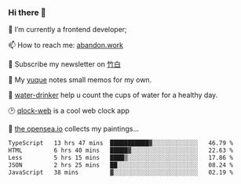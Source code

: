### Hi there 👋

<!--
**Alfxjx/Alfxjx** is a ✨ _special_ ✨ repository because its `README.md` (this file) appears on your GitHub profile.

Here are some ideas to get you started:

- 🔭 I’m currently working on ...
- 🌱 I’m currently learning ...
- 👯 I’m looking to collaborate on ...
- 🤔 I’m looking for help with ...
- 💬 Ask me about ...
- 📫 How to reach me: ...
- 😄 Pronouns: ...
- ⚡ Fun fact: ...
-->
🔭  I’m currently a frontend developer;

📫  How to reach me: [abandon.work](https://www.abandon.work/)

🎉  Subscribe my newsletter on [竹白](https://alfxjx.zhubai.love/)

🌱  My [yuque](https://www.yuque.com/alfxjx) notes small memos for my own.

🥤  [water-drinker](https://weldingboys.vercel.app/water) help u count the cups of water for a healthy day.

🕑  [qlock-web](https://qlock-web.vercel.app) is a cool web clock app

🌊  [the opensea.io](https://opensea.io/assets/0x495f947276749ce646f68ac8c248420045cb7b5e/29433830147332339639115006737701029562687338063458078299874716625823015632897) collects my paintings...

<!--START_SECTION:waka-->

```txt
TypeScript   13 hrs 47 mins  ███████████▓░░░░░░░░░░░░░   46.79 %
HTML         6 hrs 40 mins   █████▓░░░░░░░░░░░░░░░░░░░   22.63 %
Less         5 hrs 15 mins   ████▒░░░░░░░░░░░░░░░░░░░░   17.86 %
JSON         2 hrs 25 mins   ██░░░░░░░░░░░░░░░░░░░░░░░   08.24 %
JavaScript   38 mins         ▓░░░░░░░░░░░░░░░░░░░░░░░░   02.19 %
```

<!--END_SECTION:waka-->

